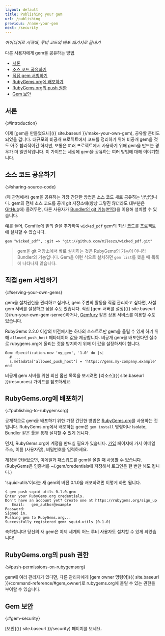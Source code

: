 ```yaml
---
layout: default
title: Publishing your gem
url: /publishing
previous: /name-your-gem
next: /security
---
```


<em class="t-gray">아이디어로 시작해, 루비 코드의 배포 패키지로 끝내기</em>

다른 사용자에게 gem을 공유하는 방법.

* [서론](#introduction)
* [소스 코드 공유하기](#sharing-source-code)
* [직접 gem 서빙하기](#serving-your-own-gems)
* [RubyGems.org에 배포하기](#publishing-to-rubygemsorg)
* [RubyGems.org의 push 권한](#push-permissions-on-rubygemsorg)
* [Gem 보안](#gem-security)

서론
----------------
{:#introduction}


이제 [gem을 만들었으니]({{ site.baseurl }}/make-your-own-gem), 공유할 준비도
되었을 겁니다. 대규모의 비공개 프로젝트에서 코드를 정리하기 위해 비공개 gem을
것도 아주 합리적이긴 하지만, 보통은 여러 프로젝트에서 사용하기 위해 gem을 만드는
경우가 더 일반적입니다. 이 가이드는 세상에 gem을 공유하는 여러 방법에 대해
이야기합니다.

소스 코드 공유하기
-----------------------
{:#sharing-source-code}

(제 관점에서) gem을 공유하는 가장 간단한 방법은 소스 코드 채로 공유하는
방법입니다. gem의 전체 소스 코드를 공개 git 저장소에(항상 그렇진 않더라도
대부분은 [GitHub](https://github.com)에) 올려두면, 다른 사용자가 [Bundler의 git
기능](http://bundler.io/git.html)([번역](http://ruby-korea.github.io/bundler-site/git.html))을
이용해 설치할 수 있습니다.

예를 들어, Gemfile에 밑의 줄을 추가하여 `wicked_pdf` gem의 최신 코드를
프로젝트에 설치할 수 있습니다.

    gem "wicked_pdf", :git => "git://github.com/mileszs/wicked_pdf.git"

> gem을 git 저장소에서 바로 설치하는 것은 RubyGems의 기능이 아니라 Bundler의 기능입니다.
> Gem을 이런 식으로 설치하면 `gem list`를 했을 때 목록에 나타나지 않습니다.

직접 gem 서빙하기
-------------------------
{:#serving-your-own-gems}

gem을 설치권한을 관리하고 싶거나, gem 주변의 활동을 직접 관리하고 싶다면, 사설
gem 서버를 설정하고 싶을 수도 있습니다. 직접 [gem 서버를
설정]({{ site.baseurl }}/run-your-own-gem-server)하거나,
[Gemfury](http://www.gemfury.com/) 같은 상용 서비스를 이용할 수도 있습니다.

RubyGems 2.2.0 이상의 버전에서는 하나의 호스트로만 gem을 올릴 수 있게 하기 위해
`allowed_push_host` 메타데이터 값을 제공합니다. 비공개 gem을 배포한다면 실수로
rubygems.org에 올리는 것을 방지하기 위해 이 값을 설정하셔야 합니다.

    Gem::Specification.new 'my_gem', '1.0' do |s|
      # ...
      s.metadata['allowed_push_host'] = 'https://gems.my-company.example'
    end

비공개 gem 서버를 위한 최신 옵션 목록을 보시려면
[리소스]({{ site.baseurl }}/resources) 가이드를 참조하세요.

RubyGems.org에 배포하기
-----------------------------
{:#publishing-to-rubygemsorg}

공개적으로 gem을 배포하기 위한 가장 간단한 방법은 [RubyGems.org](https://rubygems.org/)를
사용하는 것입니다. RubyGems.org에서 배포하는 gem은 `gem install` 명령어나
Isolate, Bundler 같은 툴을 통해 설치할 수 있게 됩니다.

먼저, RubyGems.org에 계정을 만드실 필요가 있습니다. [가입](https://rubygems.org/users/new)
페이지에 가서 이메일 주소, 이름 (사용자명), 비밀번호를 입력하세요.

계정을 만들었으면, 이메일과 패스워드를 gem을 올릴 때 사용할 수 있습니다.
(RubyGems은 인증서를 ~/.gem/credentials에 저장해서 로그인은 한 번만 해도 됩니다.)

'squid-utils'이라는 새 gem의 버전 0.1.0을 배포하려면 이렇게 하면 됩니다.

    $ gem push squid-utils-0.1.0.gem
    Enter your RubyGems.org credentials.
    Don't have an account yet? Create one at https://rubygems.org/sign_up
       Email:   gem_author@example
    Password:
    Signed in.
    Pushing gem to RubyGems.org...
    Successfully registered gem: squid-utils (0.1.0)

축하합니다! 당신의 새 gem은 이제 세계의 어느 루비 사용자도 설치할 수 있게
되었습니다!

RubyGems.org의 push 권한
-----------------------------------
{:#push-permissions-on-rubygemsorg}

gem에 여러 관리자가 있다면, 다른 관리자에게 [gem owner
명령어]({{ site.baseurl }}/command-reference/#gem_owner)로 rubygems.org에 올릴
수 있는 권한을 부여할 수 있습니다.

Gem 보안
----------------
{:#gem-security}

[보안]({{ site.baseurl }}/security) 페이지를 보세요.
